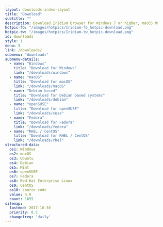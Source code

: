 ```yaml
---
layout: downloads-index-layout
title: "Download"
subtitle: ""
description: Download Iridium Browser for Windows 7 or higher, macOS Mavericks 10.9 or higher, Debian based systems, OpenSUSE 42.2, 42.3 and Tumbleweed, Fedora 25,26 and 27, Red Hat Enterprise Linux 7 / CentOS 7 or higher.
hotpic-fb: "/images/hotpics/Iridium-fb_hotpic-download.png"
hotpic-tw: "/images/hotpics/Iridium-tw_hotpic-download.png"
id: downloads
style: 1
menu: 5
link: /downloads/
submenu: "downloads"
submenu-details:
  - name: "Windows"
    title: "Download for Windows"
    link: "/downloads/windows"
  - name: "macOS"
    title: "Download for macOS"
    link: "/downloads/macOS"
  - name: "Debian based"
    title: "Download for Debian based systems"
    link: "/downloads/debian"
  - name: "openSUSE"
    title: "Download for openSUSE"
    link: "/downloads/suse"
  - name: "Fedora"
    title: "Download for Fedora"
    link: "/downloads/fedora"
  - name: "RHEL / CentOS"
    title: "Download for RHEL / CentOS"
    link: "/downloads/rhel"
structured-data:
  os1: Windows
  os2: macOS
  os3: Ubuntu
  os4: Debian
  os5: Mint
  os6: openSUSE
  os7: Fedora
  os8: Red Hat Enterprise Linux
  os9: CentOS
  os10: source code
  value: 4,9
  count: 1655
sitemap:
  lastmod: 2017-10-30
  priority: 0.5
  changefreq: 'daily'
---
```


